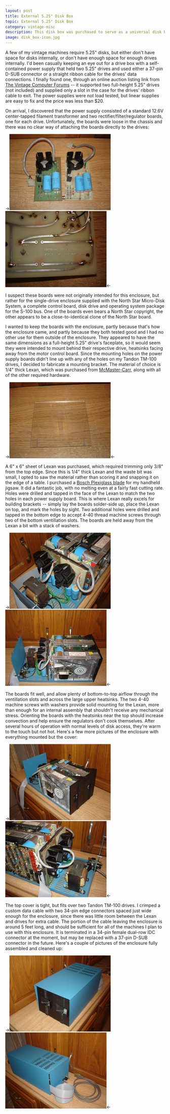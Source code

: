 ```yaml
---
layout: post
title: External 5.25" Disk Box
topic: External 5.25" Disk Box
category: vintage-misc
description: This disk box was purchased to serve as a universal disk box for various projects. It came without drives and required a bit of creativity to safely mount both linear power supply boards.
image: disk_box-icon.jpg
---
```


A few of my vintage machines require 5.25" disks, but either don't have space for disks internally, or don't have enough space for enough drives internally. I'd been casually keeping an eye out for a drive box with a self-contained power supply that held two 5.25" drives and used either a 37-pin D-SUB connector or a straight ribbon cable for the drives' data connections. I finally found one, through an online auction listing link from [The Vintage Computer Forums](http://www.vintage-computer.com/vcforum/forum.php) -- it supported two full-height 5.25" drives (not included) and supplied only a slot in the case for the drives' ribbon cable to exit. The power supplies were not load tested, but linear supplies are easy to fix and the price was less than $20.

On arrival, I discovered that the power supply consisted of a standard 12.6V center-tapped filament transformer and two rectifier/filter/regulator boards, one for each drive. Unfortunately, the boards were loose in the chassis and there was no clear way of attaching the boards directly to the drives:

->[![Power supply boards](/images/vintage-misc/disk_box/scaled/supplies_front.jpg)](/images/vintage-misc/disk_box/supplies_front.jpg) [![North Star copyright](/images/vintage-misc/disk_box/scaled/northstar.jpg)](/images/vintage-misc/disk_box/northstar.jpg)<-

I suspect these boards were not originally intended for this enclosure, but rather for the single-drive enclosure supplied with the North Star Micro-Disk System, a complete control board, disk drive and operating system package for the S-100 bus. One of the boards even bears a North Star copyright, the other appears to be a close-to-identical clone of the North Star board.

I wanted to keep the boards with the enclosure, partly because that's how the enclosure came, and partly because they both tested good and I had no other use for them outside of the enclosure. They appeared to have the same dimensions as a full-height 5.25" drive's faceplate, so it would seem they were intended to mount behind their respective drive, heatsinks facing away from the motor control board. Since the mounting holes on the power supply boards didn't line up with any of the holes on my Tandon TM-100 drives, I decided to fabricate a mounting bracket. The material of choice is 1/4" thick Lexan, which was purchased from [McMaster-Carr](http://www.mcmaster.com), along with all of the other required hardware.

->[![Lexan mouting bracket](/images/vintage-misc/disk_box/scaled/lexan.jpg)](/images/vintage-misc/disk_box/lexan.jpg)<-

A 6" x 6" sheet of Lexan was purchased, which required trimming only 3/8" from the top edge. Since this is 1/4" thick Lexan and the waste bit was small, I opted to saw the material rather than scoring it and snapping it on the edge of a table. I purchased a [Bosch Plexiglass blade](http://www.boschtools.com/Products/Accessories/Pages/BoschAccessoryDetail.aspx?pid=T102BF#specs) for my handheld jigsaw. It did a fantastic job, with no melting even at a fairly fast cutting rate. Holes were drilled and tapped in the face of the Lexan to match the two holes in each power supply board. This is where Lexan really excels for building brackets -- simply lay the boards solder-side up, place the Lexan on top, and mark the holes by sight. Two additional holes were drilled and tapped in the bottom edge to accept 4-40 thread machine screws through two of the bottom ventillation slots. The boards are held away from the Lexan a bit with a stack of washers.

->[![Boards mounted](/images/vintage-misc/disk_box/scaled/boards_installed_back.jpg)](/images/vintage-misc/disk_box/boards_installed_back.jpg) [![Boards installed](/images/vintage-misc/disk_box/scaled/boards_installed_side.jpg)](/images/vintage-misc/disk_box/boards_installed_side.jpg)<-

The boards fit well, and allow plenty of bottom-to-top airflow through the ventillation slots and across the large upper heatsinks. The two 4-40 machine screws with washers provide solid mounting for the Lexan, more than enough for an internal assembly that shouldn't receive any mechanical stress. Orienting the boards with the heatsinks near the top should increase convection and help ensure the regulators don't cook themselves. After several hours of operation with normal levels of disk access, they're warm to the touch but not hot. Here's a few more pictures of the enclosure with everything mounted but the cover:

->[![Drives from the front](/images/vintage-misc/disk_box/scaled/drives_front.jpg)](/images/vintage-misc/disk_box/drives_front.jpg) [![Drives from the back](/images/vintage-misc/disk_box/scaled/drives_cables.jpg)](/images/vintage-misc/disk_box/drives_cables.jpg)<-

The top cover is tight, but fits over two Tandon TM-100 drives. I crimped a custom data cable with two 34-pin edge connectors spaced just wide enough for the enclosure, since there was little room between the Lexan and drives for extra cable. The portion of the cable leaving the enclosure is around 5 feet long, and should be sufficient for all of the machines I plan to use with this enclosure. It is terminated in a 34-pin female dual-row IDC connector at the moment, but may be replaced with a 37-pin D-SUB connector in the future. Here's a couple of pictures of the enclosure fully assembled and cleaned up:

->[![Finished enclosure front](/images/vintage-misc/disk_box/scaled/finished_front.jpg)](/images/vintage-misc/disk_box/finished_front.jpg) [![Finished enclosure back](/images/vintage-misc/disk_box/scaled/finished_back.jpg)](/images/vintage-misc/disk_box/finished_back.jpg)<-